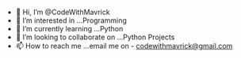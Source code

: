 - 👋 Hi, I’m @CodeWithMavrick
- 👀 I’m interested in ...Programming 
- 🌱 I’m currently learning ...Python
- 💞️ I’m looking to collaborate on ...Python Projects  
- 📫 How to reach me ...email me on - codewithmavrick@gmail.com

<!---
CodeWithMavrick/CodeWithMavrick is a ✨ special ✨ repository because its `README.md` (this file) appears on your GitHub profile.
You can click the Preview link to take a look at your changes.
--->
